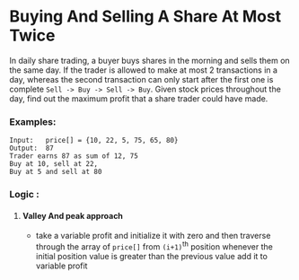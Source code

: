 # Buying And Selling A Share At Most Twice

In daily share trading, a buyer buys shares in the morning and sells them on the same day. If the trader is allowed to make at most 2 transactions in a day, whereas the second transaction can only start after the first one is complete ` Sell -> Buy -> Sell -> Buy `. Given stock prices throughout the day, find out the maximum profit that a share trader could have made.

### Examples:

```
Input:   price[] = {10, 22, 5, 75, 65, 80}
Output:  87
Trader earns 87 as sum of 12, 75 
Buy at 10, sell at 22, 
Buy at 5 and sell at 80
```

### Logic :

1. #### Valley And peak approach
    - take a variable profit and initialize it with zero and then traverse through the array of `price[]` from `(i+1)`<sup>th</sup> position whenever the initial position value is greater than the previous value add it to variable profit